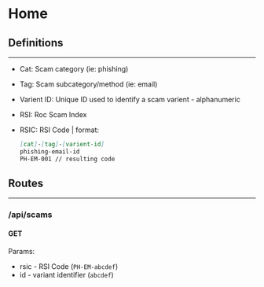# Home

## Definitions

---

-   Cat: Scam category (ie: phishing)
-   Tag: Scam subcategory/method (ie: email)
-   Varient ID: Unique ID used to identify a scam varient - alphanumeric
-   RSI: Roc Scam Index
-   RSIC: RSI Code | format:

    ```md
    [cat]-[tag]-[varient-id]
    phishing-email-id
    PH-EM-001 // resulting code
    ```

## Routes

---

### /api/scams

#### GET

Params:

-   rsic - RSI Code (`PH-EM-abcdef`)
-   id - variant identifier (`abcdef`)
